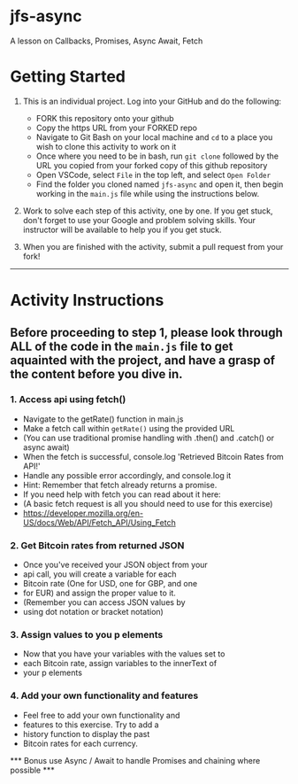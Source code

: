 # jfs-async
A lesson on Callbacks, Promises, Async Await, Fetch

# Getting Started

1. This is an individual project. Log into your GitHub and do the following:
    * FORK this repository onto your github
    * Copy the https URL from your FORKED repo
    * Navigate to Git Bash on your local machine and `cd` to a place you wish to clone this activity to work on it
    * Once where you need to be in bash, run `git clone` followed by the URL you copied from your forked copy of this github repository
    * Open VSCode, select `File` in the top left, and select `Open Folder` 
    * Find the folder you cloned named `jfs-async` and open it, then begin working in the `main.js` file while using the instructions below.

2. Work to solve each step of this activity, one by one. If you get stuck, don't forget to use your Google and problem solving skills. Your instructor will be available to help you if you get stuck.

3. When you are finished with the activity, submit a pull request from your fork!

----------------------------------------------------------------------

# Activity Instructions

## Before proceeding to step 1, please look through ALL of the code in the `main.js` file to get aquainted with the project, and have a grasp of the content before you dive in.

### 1. Access api using fetch() 
  - Navigate to the getRate() function in main.js
  - Make a fetch call within `getRate()` using the provided URL 
  - (You can use traditional promise handling with .then() and .catch() or async await)
  - When the fetch is successful, console.log 'Retrieved Bitcoin Rates from API!'
  - Handle any possible error accordingly, and console.log it
  - Hint: Remember that fetch already returns a promise.
  - If you need help with fetch you can read about it here:
  - (A basic fetch request is all you should need to use for this exercise)
  - <https://developer.mozilla.org/en-US/docs/Web/API/Fetch_API/Using_Fetch>

### 2. Get Bitcoin rates from returned JSON
  - Once you've received your JSON object from your
  - api call, you will create a variable for each
  - Bitcoin rate (One for USD, one for GBP, and one
  - for EUR) and assign the proper value to it.
  - (Remember you can access JSON values by
  - using dot notation or bracket notation)  

### 3. Assign values to you p elements
  - Now that you have your variables with the values set to
  - each Bitcoin rate, assign variables to the innerText of 
  - your p elements

### 4. Add your own functionality and features
  - Feel free to add your own functionality and 
  - features to this exercise. Try to add a 
  - history function to display the past 
  - Bitcoin rates for each currency.

*** Bonus use Async / Await to handle Promises and chaining where possible ***